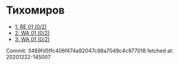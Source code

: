# Тихомиров
- [1: RE 01 (0/2)](1.md)
- [2: WA 01 (0/2)](2.md)
- [3: WA 01 (0/2)](3.md)

Commit: 3489fd5ffc406f474a92047c98a7049c4c977018
 fetched at: 20201222-145007
